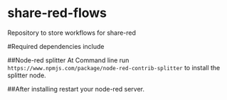 # share-red-flows
Repository to store workflows for share-red

#Required dependencies include

##Node-red splitter
At Command line run `https://www.npmjs.com/package/node-red-contrib-splitter` to install the splitter node.

##After installing restart your node-red server.